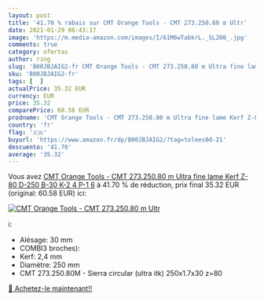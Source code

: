 ```yaml
---
layout: post
title: '41.70 % rabais sur CMT Orange Tools - CMT 273.250.80 m Ultr'
date: 2021-01-29 06:43:17
image: 'https://m.media-amazon.com/images/I/61M6wTabkrL._SL200_.jpg'
comments: true
category: ofertas
author: ring
slug: 'B00JBJAIG2-fr CMT Orange Tools - CMT 273.250.80 m Ultra fine lame Kerf...'
sku: 'B00JBJAIG2-fr'
tags: [  ]
actualPrice: 35.32 EUR
currency: EUR
price: 35.32
comparePrice: 60.58 EUR
prodname: 'CMT Orange Tools - CMT 273.250.80 m Ultra fine lame Kerf Z-80 D-250 B-30 K-2 4 P-1 6'
country: 'fr'
flag: '🇫🇷'
buyurl: 'https://www.amazon.fr/dp/B00JBJAIG2/?tag=tolees0d-21'
descuento: '41.70'
average: '35.32'
---
```


Vous avez [CMT Orange Tools - CMT 273.250.80 m Ultra fine lame Kerf Z-80 D-250 B-30 K-2 4 P-1 6](https://www.amazon.fr/dp/B00JBJAIG2/?tag=tolees0d-21)  à  41.70 % de réduction, prix final  35.32 EUR (original: 60.58 EUR) ici:

[![CMT Orange Tools - CMT 273.250.80 m Ultr](https://m.media-amazon.com/images/I/61M6wTabkrL._SL200_.jpg)](https://www.amazon.fr/dp/B00JBJAIG2/?tag=tolees0d-21)

ℹ️:

- Alésage: 30 mm
- COMBI3 broches):
- Kerf: 2,4 mm
- Diamètre: 250 mm
- CMT 273.250.80M - Sierra circular (ultra itk) 250x1.7x30 z=80

[🛒 Achetez-le maintenant!!](https://www.amazon.fr/dp/B00JBJAIG2/?tag=tolees0d-21)

